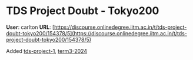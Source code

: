# TDS Project Doubt - Tokyo200

**User**: carlton
**URL**: [https://discourse.onlinedegree.iitm.ac.in/t/tds-project-doubt-tokyo200/154378/5](https://discourse.onlinedegree.iitm.ac.in/t/tds-project-doubt-tokyo200/154378/5)

Added [tds-project-1](/tag/tds-project-1), [term3-2024](/tag/term3-2024)
